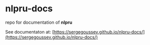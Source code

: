 # nlpru-docs

repo for documentation of **nlpru**

See documentaton at: [https://sergegoussev.github.io/nlpru-docs/](https://sergegoussev.github.io/nlpru-docs/)